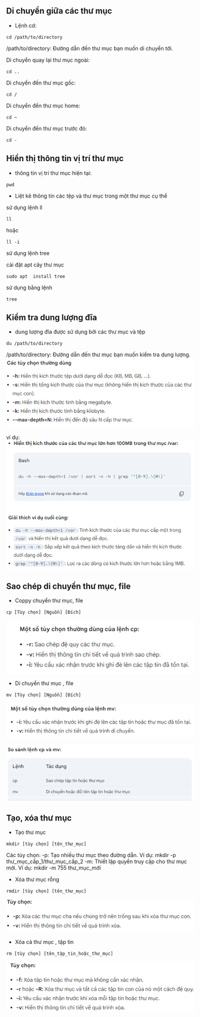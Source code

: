 ## Di chuyển giữa các thư mục
- Lệnh cd:
```
cd /path/to/directory
```
/path/to/directory: Đường dẫn đến thư mục bạn muốn di chuyển tới.

Di chuyển quay lại thư mục ngoài:
```
cd ..
```
Di chuyển đến thư mục gốc:
```
cd /
```
Di chuyển đến thư mục home:
```
cd ~
```
Di chuyển đến thư mục trước đó:
```
cd -
```

## Hiển thị thông tin vị trí thư mục
- thông tin vị trí thư mục hiện tại:
```
pwd
```

- Liệt kê thông tin các tệp và thư mục trong một thư mục cụ thể

sử dụng lệnh ll
```
ll
```
hoặc
```
ll -i
```
sử dụng lệnh tree

cài đặt apt cây thư mục
```
sudo apt  install tree
```
sử dụng bằng lệnh
```
tree
```

## Kiểm tra dung lượng đĩa
- dung lượng đĩa được sử dụng bởi các thư mục và tệp
```
du /path/to/directory
```
/path/to/directory: Đường dẫn đến thư mục bạn muốn kiểm tra dung lượng.
![alt text](image-1.png)

ví dụ:
![alt text](image-2.png)

## Sao chép di chuyển thư mục, file
- Coppy chuyển thư mục, file
```
cp [Tùy chọn] [Nguồn] [Đích]
```
![alt text](image-3.png)

- Di chuyển thư mục , file
```
mv [Tùy chọn] [Nguồn] [Đích]
```
![alt text](image-4.png)

![alt text](image-5.png)

## Tạo, xóa thư mục
- Tạo thư mục
```
mkdir [tùy chọn] [tên_thư_mục]
```
Các tùy chọn:
-p: Tạo nhiều thư mục theo đường dẫn. Ví dụ: mkdir -p thư_mục_cấp_1/thư_mục_cấp_2
-m: Thiết lập quyền truy cập cho thư mục mới. Ví dụ: mkdir -m 755 thư_mục_mới

- Xóa thư mục rỗng
```
rmdir [tùy chọn] [tên_thư_mục]
```
![alt text](image-7.png)

- Xóa cả thư mục , tập tin
```
rm [tùy chọn] [tên_tập_tin_hoặc_thư_mục]
```
![alt text](image-8.png)